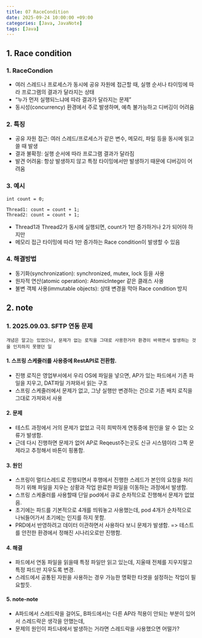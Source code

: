 ```yaml
---
title: 07 RaceCondition
date: 2025-09-24 10:00:00 +09:00
categories: [Java, JavaNote]
tags: [Java]
---
```


## 1. Race condition
### 1. RaceCondion
 - 여러 스레드나 프로세스가 동시에 공유 자원에 접근할 때, 실행 순서나 타이밍에 따라 프로그램의 결과가 달라지는 상태
 - “누가 먼저 실행되느냐에 따라 결과가 달라지는 문제”
 - 동시성(concurrency) 환경에서 주로 발생하며, 예측 불가능하고 디버깅이 어려움

### 2. 특징
 - 공유 자원 접근: 여러 스레드/프로세스가 같은 변수, 메모리, 파일 등을 동시에 읽고 쓸 때 발생
 - 결과 불확정: 실행 순서에 따라 프로그램 결과가 달라짐
 - 발견 어려움: 항상 발생하지 않고 특정 타이밍에서만 발생하기 때문에 디버깅이 어려움

### 3. 예시
```
int count = 0;

Thread1: count = count + 1;
Thread2: count = count + 1;
```
- Thread1과 Thread2가 동시에 실행되면, count가 1만 증가하거나 2가 되어야 하지만
- 메모리 접근 타이밍에 따라 1만 증가하는 Race condition이 발생할 수 있음

### 4. 해결방법
 - 동기화(synchronization): synchronized, mutex, lock 등을 사용
 - 원자적 연산(atomic operation): AtomicInteger 같은 클래스 사용
 - 불변 객체 사용(immutable objects): 상태 변경을 막아 Race condition 방지

## 2. note
### 1. 2025.09.03. SFTP 연동 문제 
 `개념은 알고는 있었으나, 문제가 없는 로직을 그대로 사용한거라 환경이 바뀌면서 발생하는 것을 인지하지 못했던 일`
#### 1. 스프링 스케줄러를 사용중에 RestAPI로 전환함.
 - 진행 로직은 영업부서에서 우리 OS에 파일을 넣으면, AP가 있는 파드에서 기존 파일을 지우고, DAT파일 가져와서 읽는 구조
 - 스프링 스케줄러에서 문제가 없고, 그냥 실행만 변경하는 건으로 기존 배치 로직을 그대로 가져와서 사용

#### 2. 문제 
 - 테스트 과정에서 거의 문제가 없었고 극히 희박하게 연동중에 원인을 알 수 없는 오류가 발생함.
 - 근데 다시 진행하면 문제가 없어 AP로 Reqeust주는곳도 신규 시스템이라 그쪽 문제라고 추정해서 바톤이 핑퐁함.

#### 3. 원인
 - 스프링이 멀티스레드로 진행되면서 후행에서 진행한 스레드가 본인의 요청을 처리하기 위해 파일을 지우는 상황과 작업 완료한 파일을 이동하는 과정에서 발생함. 
 - 스프링 스케줄러를 사용할때 단일 pod에서 큐로 순차적으로 진행해서 문제가 없었음.
 - 초기에는 파드를 기본적으로 4개를 띄워놓고 사용했는데, pod 4개가 순차적으로 나눠들어가서 초기에는 인지를 하지 못함.
 - PRD에서 반영하려고 데이터 이관하면서 사용하다 보니 문제가 발생함. => 테스트를 안전한 환경에서 정해진 시나리오로만 진행함.

#### 4. 해결
 - 파드에서 연동 파일을 읽을때 특정 파일만 읽고 있는데, 지울때 전체를 지우지말고 특정 파드만 지우도록 변경.
 - 스레드에서 공통된 자원을 사용하는 경우 가능한 명확한 타겟을 설정하는 작업이 필요할듯.

#### 5. note-note
 - A파드에서 스레드락을 걸어도, B파드에서는 다른 AP라 적용이 안되는 부분이 있어서 스레드락은 생각을 안했는데,
 - 문제의 원인이 파드내에서 발생하는 거라면 스레드락을 사용했으면 어떨가?

 
